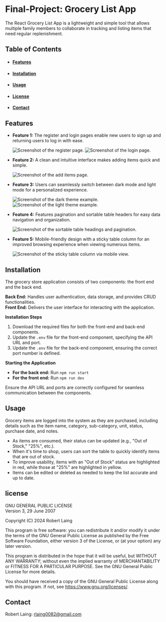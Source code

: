# Final-Project: Grocery List App

The React Grocery List App is a lightweight and simple tool that allows multiple family members to collaborate in tracking and listing items that need regular replenishment.

## Table of Contents

- #### [Features](#features)
- #### [Installation](#installation)
- #### [Usage](#usage)
- #### [License](#license)
- #### [Contact](#contact)

## Features

- **Feature 1:** The register and login pages enable new users to sign up and returning users to log in with ease.

  ![Screenshot of the register page.](assets/images/register.png)
  ![Screenshot of the login page.](assets/images/login.png)

- **Feature 2:** A clean and intuitive interface makes adding items quick and simple.

  ![Screenshot of the add items page.](assets/images/addItems.png)

- **Feature 3:** Users can seamlessly switch between dark mode and light mode for a personalized experience.

  ![Screenshot of the dark theme example.](assets/images/dark.png)
  ![Screenshot of the light theme example.](assets/images/light.png)

- **Feature 4:** Features pagination and sortable table headers for easy data navigation and organization.

  ![Screenshot of the sortable table headings and pagination.](assets/images/pagination.png)

- **Feature 5:** Mobile-friendly design with a sticky table column for an improved browsing experience when viewing numerous items.

  ![Screenshot of the sticky table column via mobile view.](assets/images/table.png)

## Installation

The grocery store application consists of two components: the front end and the back end.

**Back End:** Handles user authentication, data storage, and provides CRUD functionalities.  
**Front End:** Delivers the user interface for interacting with the application.

**Installation Steps**

1. Download the required files for both the front-end and back-end components.
2. Update the `.env` file for the front-end component, specifying the API URL and port.
3. Update the `.env` file for the back-end component, ensuring the correct port number is defined.

**Starting the Application**

- **For the back end:** Run `npm run start`
- **For the front end:** Run `npm run dev`

Ensure the API URL and ports are correctly configured for seamless communication between the components.

## Usage

Grocery items are logged into the system as they are purchased, including details such as the item name, category, sub-category, unit, status, purchase date, and notes.

- As items are consumed, their status can be updated (e.g., "Out of Stock," "25%", etc.).
- When it's time to shop, users can sort the table to quickly identify items that are out of stock.
- To improve usability, items with an "Out of Stock" status are highlighted in red, while those at "25%" are highlighted in yellow.
- Items can be edited or deleted as needed to keep the list accurate and up to date.

## license

GNU GENERAL PUBLIC LICENSE  
Version 3, 29 June 2007

Copyright (C) 2024 Robert Laing

This program is free software: you can redistribute it and/or modify it under the terms of the GNU General Public License as published by the Free Software Foundation, either version 3 of the License, or (at your option) any later version.

This program is distributed in the hope that it will be useful, but WITHOUT ANY WARRANTY; without even the implied warranty of MERCHANTABILITY or FITNESS FOR A PARTICULAR PURPOSE. See the GNU General Public License for more details.

You should have received a copy of the GNU General Public License along with this program. If not, see <https://www.gnu.org/licenses/>.

## Contact

Robert Laing: rlaing0082@gmail.com
